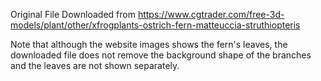 Original File Downloaded from https://www.cgtrader.com/free-3d-models/plant/other/xfrogplants-ostrich-fern-matteuccia-struthiopteris

Note that although the website images shows the fern's leaves, the downloaded file does not remove the background shape of the branches and the leaves are not shown separately.
